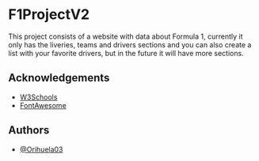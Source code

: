 
# F1ProjectV2

This project consists of a website with data about Formula 1, currently it only has the liveries, teams and drivers sections and you can also create a list with your favorite drivers, but in the future it will have more sections.

## Acknowledgements

 - [W3Schools](https://www.w3schools.com/)
 - [FontAwesome](https://fontawesome.com/)


## Authors

- [@Orihuela03](https://github.com/Orihuela03)


